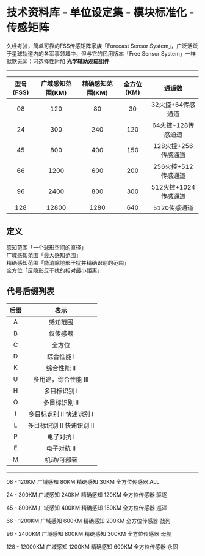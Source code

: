 # 技术资料库 - 单位设定集 - 模块标准化 - 传感矩阵

久经考验，简单可靠的FSS传感矩阵家族「Forecast Sensor System」，广泛活跃于星球轨道内的各军事领域中，但与它的民用版本「Free Sensor System」一样默默无闻；可选择性附加 **光学辅助观瞄组件**

------

| 型号(FSS) | 广域感知范围(KM) | 精确感知范围(KM) | 全方位(KM) | 通道数 |
| :-------: | :--------------: | :--------------: | :--------: | :-------: |
|    08     |      120        |       80         |    30      | 32火控+64传感通道  |
|    24     |      300        |       240        |    120     | 64火控+128传感通道  |
|    45     |      800        |       400        |    150     | 128火控+256传感通道  |
|    66     |      1200       |       600        |    200     | 256火控+512传感通道  |
|    96     |      2400       |       800        |    300     | 512火控+1024传感通道  |
|    128    |      12800      |       1280       |    640     | 5120传感通道   |

## 定义

感知范围「一个球形空间的直径」  
广域感知范围「最大感知范围」  
精确感知范围「能消除地形干扰并精确识别的范围」  
全方位「反隐形反干扰的相对最小距离」

## 代号后缀列表

| 后缀 |  表示  |
|:---:|:-----------:|
|  A  |  感知范围  |
|  B  |  仅传感器  |
|  C  |  全方位  |
|  D  |  综合性能 I    |
|  K  |  综合性能 II   |
|  U  |  多用途，综合性能 III  |
|  H  |  多目标识别 I  |
|  O  |  多目标识别 II  |
|  I  |  多目标识别 II 快速识别 I  |
|  L  |  多目标识别 II 快速识别 II  |
|  P  |  电子对抗 I   |
|  E  |  电子对抗 II  |
|  M  |  机动/可部署  |

------

08 - 120KM 广域感知 80KM 精确感知 30KM 全方位传感器 ALL

24 - 300KM 广域感知 240KM 精确感知 120KM 全方位传感器 驱逐

45 - 800KM 广域感知 400KM 精确感知 150KM 全方位传感器 巡洋

66 - 1200KM 广域感知 600KM 精确感知 200KM 全方位传感器 战列

96 - 2400KM 广域感知 800KM 精确感知 300KM 全方位传感器 母舰

128 - 12000KM 广域感知 1200KM 精确感知 600KM 全方位传感器 永固

